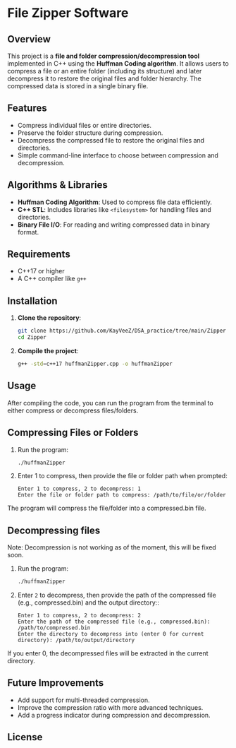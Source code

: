 # File Zipper Software

## Overview
This project is a **file and folder compression/decompression tool** implemented in C++ using the **Huffman Coding algorithm**. It allows users to compress a file or an entire folder (including its structure) and later decompress it to restore the original files and folder hierarchy. The compressed data is stored in a single binary file.

## Features
- Compress individual files or entire directories.
- Preserve the folder structure during compression.
- Decompress the compressed file to restore the original files and directories.
- Simple command-line interface to choose between compression and decompression.

## Algorithms & Libraries
- **Huffman Coding Algorithm**: Used to compress file data efficiently.
- **C++ STL**: Includes libraries like `<filesystem>` for handling files and directories.
- **Binary File I/O**: For reading and writing compressed data in binary format.

## Requirements
- C++17 or higher
- A C++ compiler like `g++`

## Installation

1. **Clone the repository**:
   ```bash
   git clone https://github.com/KayVeeZ/DSA_practice/tree/main/Zipper
   cd Zipper

2. **Compile the project**:
   ```bash
   g++ -std=c++17 huffmanZipper.cpp -o huffmanZipper

## Usage
After compiling the code, you can run the program from the terminal to either compress or decompress files/folders.

## Compressing Files or Folders

1. Run the program:
   ```bash
   ./huffmanZipper

2. Enter 1 to compress, then provide the file or folder path when prompted:
   ```vbnet
   Enter 1 to compress, 2 to decompress: 1
   Enter the file or folder path to compress: /path/to/file/or/folder

The program will compress the file/folder into a compressed.bin file.

## Decompressing files

Note: Decompression is not working as of the moment, this will be fixed soon.
1. Run the program:
   ```bash
   ./huffmanZipper

2. Enter `2` to decompress, then provide the path of the compressed file (e.g., compressed.bin) and the output directory::
   ```vbnet
   Enter 1 to compress, 2 to decompress: 2
   Enter the path of the compressed file (e.g., compressed.bin): /path/to/compressed.bin
   Enter the directory to decompress into (enter 0 for current directory): /path/to/output/directory

If you enter 0, the decompressed files will be extracted in the current directory.

## Future Improvements
- Add support for multi-threaded compression.
- Improve the compression ratio with more advanced techniques.
- Add a progress indicator during compression and decompression.

## License
